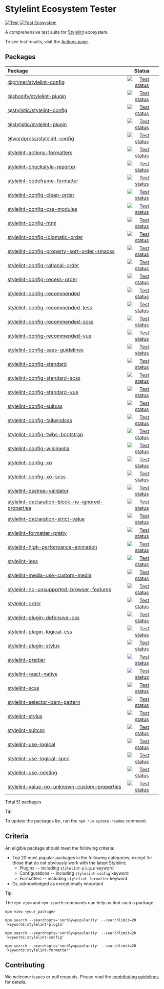 # Stylelint Ecosystem Tester

[![Test](https://github.com/ybiquitous/stylelint-ecosystem-tester/actions/workflows/test.yml/badge.svg)](https://github.com/ybiquitous/stylelint-ecosystem-tester/actions/workflows/test.yml)
[![Test Ecosystem](https://github.com/ybiquitous/stylelint-ecosystem-tester/actions/workflows/test-ecosystem.yml/badge.svg)](https://github.com/ybiquitous/stylelint-ecosystem-tester/actions/workflows/test-ecosystem.yml)

A comprehensive test suite for [Stylelint](https://stylelint.io) ecosystem.

To see test results, visit the [Actions page](https://github.com/ybiquitous/stylelint-ecosystem-tester/actions/workflows/test-ecosystem.yml?query=branch%3Amain).

## Packages

<!-- START:PACKAGES -->

| Package                                                                                                                              |                                                                                                                                                                                                                                               Status                                                                                                                                                                                                                                               |
| :----------------------------------------------------------------------------------------------------------------------------------- | :------------------------------------------------------------------------------------------------------------------------------------------------------------------------------------------------------------------------------------------------------------------------------------------------------------------------------------------------------------------------------------------------------------------------------------------------------------------------------------------------: |
| [@primer/stylelint-config](https://www.npmjs.com/package/@primer/stylelint-config)                                                   |                           [![Test status](https://github.com/romainmenke/stylelint-ecosystem-tester/actions/workflows/file:///Users/romainmenke/projects/stylelint-ecosystem-tester/.github/workflows/test-package-000-primer-stylelint-config.yml/badge.svg)](https://github.com/romainmenke/stylelint-ecosystem-tester/actions/workflows/file:///Users/romainmenke/projects/stylelint-ecosystem-tester/.github/workflows/test-package-000-primer-stylelint-config.yml)                           |
| [@shopify/stylelint-plugin](https://www.npmjs.com/package/@shopify/stylelint-plugin)                                                 |                          [![Test status](https://github.com/romainmenke/stylelint-ecosystem-tester/actions/workflows/file:///Users/romainmenke/projects/stylelint-ecosystem-tester/.github/workflows/test-package-001-shopify-stylelint-plugin.yml/badge.svg)](https://github.com/romainmenke/stylelint-ecosystem-tester/actions/workflows/file:///Users/romainmenke/projects/stylelint-ecosystem-tester/.github/workflows/test-package-001-shopify-stylelint-plugin.yml)                          |
| [@stylistic/stylelint-config](https://www.npmjs.com/package/@stylistic/stylelint-config)                                             |                        [![Test status](https://github.com/romainmenke/stylelint-ecosystem-tester/actions/workflows/file:///Users/romainmenke/projects/stylelint-ecosystem-tester/.github/workflows/test-package-002-stylistic-stylelint-config.yml/badge.svg)](https://github.com/romainmenke/stylelint-ecosystem-tester/actions/workflows/file:///Users/romainmenke/projects/stylelint-ecosystem-tester/.github/workflows/test-package-002-stylistic-stylelint-config.yml)                        |
| [@stylistic/stylelint-plugin](https://www.npmjs.com/package/@stylistic/stylelint-plugin)                                             |                        [![Test status](https://github.com/romainmenke/stylelint-ecosystem-tester/actions/workflows/file:///Users/romainmenke/projects/stylelint-ecosystem-tester/.github/workflows/test-package-003-stylistic-stylelint-plugin.yml/badge.svg)](https://github.com/romainmenke/stylelint-ecosystem-tester/actions/workflows/file:///Users/romainmenke/projects/stylelint-ecosystem-tester/.github/workflows/test-package-003-stylistic-stylelint-plugin.yml)                        |
| [@wordpress/stylelint-config](https://www.npmjs.com/package/@wordpress/stylelint-config)                                             |                        [![Test status](https://github.com/romainmenke/stylelint-ecosystem-tester/actions/workflows/file:///Users/romainmenke/projects/stylelint-ecosystem-tester/.github/workflows/test-package-004-wordpress-stylelint-config.yml/badge.svg)](https://github.com/romainmenke/stylelint-ecosystem-tester/actions/workflows/file:///Users/romainmenke/projects/stylelint-ecosystem-tester/.github/workflows/test-package-004-wordpress-stylelint-config.yml)                        |
| [stylelint-actions-formatters](https://www.npmjs.com/package/stylelint-actions-formatters)                                           |                      [![Test status](https://github.com/romainmenke/stylelint-ecosystem-tester/actions/workflows/file:///Users/romainmenke/projects/stylelint-ecosystem-tester/.github/workflows/test-package-005-stylelint-actions-formatters.yml/badge.svg)](https://github.com/romainmenke/stylelint-ecosystem-tester/actions/workflows/file:///Users/romainmenke/projects/stylelint-ecosystem-tester/.github/workflows/test-package-005-stylelint-actions-formatters.yml)                      |
| [stylelint-checkstyle-reporter](https://www.npmjs.com/package/stylelint-checkstyle-reporter)                                         |                     [![Test status](https://github.com/romainmenke/stylelint-ecosystem-tester/actions/workflows/file:///Users/romainmenke/projects/stylelint-ecosystem-tester/.github/workflows/test-package-006-stylelint-checkstyle-reporter.yml/badge.svg)](https://github.com/romainmenke/stylelint-ecosystem-tester/actions/workflows/file:///Users/romainmenke/projects/stylelint-ecosystem-tester/.github/workflows/test-package-006-stylelint-checkstyle-reporter.yml)                     |
| [stylelint-codeframe-formatter](https://www.npmjs.com/package/stylelint-codeframe-formatter)                                         |                     [![Test status](https://github.com/romainmenke/stylelint-ecosystem-tester/actions/workflows/file:///Users/romainmenke/projects/stylelint-ecosystem-tester/.github/workflows/test-package-007-stylelint-codeframe-formatter.yml/badge.svg)](https://github.com/romainmenke/stylelint-ecosystem-tester/actions/workflows/file:///Users/romainmenke/projects/stylelint-ecosystem-tester/.github/workflows/test-package-007-stylelint-codeframe-formatter.yml)                     |
| [stylelint-config-clean-order](https://www.npmjs.com/package/stylelint-config-clean-order)                                           |                      [![Test status](https://github.com/romainmenke/stylelint-ecosystem-tester/actions/workflows/file:///Users/romainmenke/projects/stylelint-ecosystem-tester/.github/workflows/test-package-008-stylelint-config-clean-order.yml/badge.svg)](https://github.com/romainmenke/stylelint-ecosystem-tester/actions/workflows/file:///Users/romainmenke/projects/stylelint-ecosystem-tester/.github/workflows/test-package-008-stylelint-config-clean-order.yml)                      |
| [stylelint-config-css-modules](https://www.npmjs.com/package/stylelint-config-css-modules)                                           |                      [![Test status](https://github.com/romainmenke/stylelint-ecosystem-tester/actions/workflows/file:///Users/romainmenke/projects/stylelint-ecosystem-tester/.github/workflows/test-package-009-stylelint-config-css-modules.yml/badge.svg)](https://github.com/romainmenke/stylelint-ecosystem-tester/actions/workflows/file:///Users/romainmenke/projects/stylelint-ecosystem-tester/.github/workflows/test-package-009-stylelint-config-css-modules.yml)                      |
| [stylelint-config-html](https://www.npmjs.com/package/stylelint-config-html)                                                         |                             [![Test status](https://github.com/romainmenke/stylelint-ecosystem-tester/actions/workflows/file:///Users/romainmenke/projects/stylelint-ecosystem-tester/.github/workflows/test-package-010-stylelint-config-html.yml/badge.svg)](https://github.com/romainmenke/stylelint-ecosystem-tester/actions/workflows/file:///Users/romainmenke/projects/stylelint-ecosystem-tester/.github/workflows/test-package-010-stylelint-config-html.yml)                             |
| [stylelint-config-idiomatic-order](https://www.npmjs.com/package/stylelint-config-idiomatic-order)                                   |                  [![Test status](https://github.com/romainmenke/stylelint-ecosystem-tester/actions/workflows/file:///Users/romainmenke/projects/stylelint-ecosystem-tester/.github/workflows/test-package-011-stylelint-config-idiomatic-order.yml/badge.svg)](https://github.com/romainmenke/stylelint-ecosystem-tester/actions/workflows/file:///Users/romainmenke/projects/stylelint-ecosystem-tester/.github/workflows/test-package-011-stylelint-config-idiomatic-order.yml)                  |
| [stylelint-config-property-sort-order-smacss](https://www.npmjs.com/package/stylelint-config-property-sort-order-smacss)             |       [![Test status](https://github.com/romainmenke/stylelint-ecosystem-tester/actions/workflows/file:///Users/romainmenke/projects/stylelint-ecosystem-tester/.github/workflows/test-package-012-stylelint-config-property-sort-order-smacss.yml/badge.svg)](https://github.com/romainmenke/stylelint-ecosystem-tester/actions/workflows/file:///Users/romainmenke/projects/stylelint-ecosystem-tester/.github/workflows/test-package-012-stylelint-config-property-sort-order-smacss.yml)       |
| [stylelint-config-rational-order](https://www.npmjs.com/package/stylelint-config-rational-order)                                     |                   [![Test status](https://github.com/romainmenke/stylelint-ecosystem-tester/actions/workflows/file:///Users/romainmenke/projects/stylelint-ecosystem-tester/.github/workflows/test-package-013-stylelint-config-rational-order.yml/badge.svg)](https://github.com/romainmenke/stylelint-ecosystem-tester/actions/workflows/file:///Users/romainmenke/projects/stylelint-ecosystem-tester/.github/workflows/test-package-013-stylelint-config-rational-order.yml)                   |
| [stylelint-config-recess-order](https://www.npmjs.com/package/stylelint-config-recess-order)                                         |                     [![Test status](https://github.com/romainmenke/stylelint-ecosystem-tester/actions/workflows/file:///Users/romainmenke/projects/stylelint-ecosystem-tester/.github/workflows/test-package-014-stylelint-config-recess-order.yml/badge.svg)](https://github.com/romainmenke/stylelint-ecosystem-tester/actions/workflows/file:///Users/romainmenke/projects/stylelint-ecosystem-tester/.github/workflows/test-package-014-stylelint-config-recess-order.yml)                     |
| [stylelint-config-recommended](https://www.npmjs.com/package/stylelint-config-recommended)                                           |                      [![Test status](https://github.com/romainmenke/stylelint-ecosystem-tester/actions/workflows/file:///Users/romainmenke/projects/stylelint-ecosystem-tester/.github/workflows/test-package-015-stylelint-config-recommended.yml/badge.svg)](https://github.com/romainmenke/stylelint-ecosystem-tester/actions/workflows/file:///Users/romainmenke/projects/stylelint-ecosystem-tester/.github/workflows/test-package-015-stylelint-config-recommended.yml)                      |
| [stylelint-config-recommended-less](https://www.npmjs.com/package/stylelint-config-recommended-less)                                 |                 [![Test status](https://github.com/romainmenke/stylelint-ecosystem-tester/actions/workflows/file:///Users/romainmenke/projects/stylelint-ecosystem-tester/.github/workflows/test-package-016-stylelint-config-recommended-less.yml/badge.svg)](https://github.com/romainmenke/stylelint-ecosystem-tester/actions/workflows/file:///Users/romainmenke/projects/stylelint-ecosystem-tester/.github/workflows/test-package-016-stylelint-config-recommended-less.yml)                 |
| [stylelint-config-recommended-scss](https://www.npmjs.com/package/stylelint-config-recommended-scss)                                 |                 [![Test status](https://github.com/romainmenke/stylelint-ecosystem-tester/actions/workflows/file:///Users/romainmenke/projects/stylelint-ecosystem-tester/.github/workflows/test-package-017-stylelint-config-recommended-scss.yml/badge.svg)](https://github.com/romainmenke/stylelint-ecosystem-tester/actions/workflows/file:///Users/romainmenke/projects/stylelint-ecosystem-tester/.github/workflows/test-package-017-stylelint-config-recommended-scss.yml)                 |
| [stylelint-config-recommended-vue](https://www.npmjs.com/package/stylelint-config-recommended-vue)                                   |                  [![Test status](https://github.com/romainmenke/stylelint-ecosystem-tester/actions/workflows/file:///Users/romainmenke/projects/stylelint-ecosystem-tester/.github/workflows/test-package-018-stylelint-config-recommended-vue.yml/badge.svg)](https://github.com/romainmenke/stylelint-ecosystem-tester/actions/workflows/file:///Users/romainmenke/projects/stylelint-ecosystem-tester/.github/workflows/test-package-018-stylelint-config-recommended-vue.yml)                  |
| [stylelint-config-sass-guidelines](https://www.npmjs.com/package/stylelint-config-sass-guidelines)                                   |                  [![Test status](https://github.com/romainmenke/stylelint-ecosystem-tester/actions/workflows/file:///Users/romainmenke/projects/stylelint-ecosystem-tester/.github/workflows/test-package-019-stylelint-config-sass-guidelines.yml/badge.svg)](https://github.com/romainmenke/stylelint-ecosystem-tester/actions/workflows/file:///Users/romainmenke/projects/stylelint-ecosystem-tester/.github/workflows/test-package-019-stylelint-config-sass-guidelines.yml)                  |
| [stylelint-config-standard](https://www.npmjs.com/package/stylelint-config-standard)                                                 |                         [![Test status](https://github.com/romainmenke/stylelint-ecosystem-tester/actions/workflows/file:///Users/romainmenke/projects/stylelint-ecosystem-tester/.github/workflows/test-package-020-stylelint-config-standard.yml/badge.svg)](https://github.com/romainmenke/stylelint-ecosystem-tester/actions/workflows/file:///Users/romainmenke/projects/stylelint-ecosystem-tester/.github/workflows/test-package-020-stylelint-config-standard.yml)                         |
| [stylelint-config-standard-scss](https://www.npmjs.com/package/stylelint-config-standard-scss)                                       |                    [![Test status](https://github.com/romainmenke/stylelint-ecosystem-tester/actions/workflows/file:///Users/romainmenke/projects/stylelint-ecosystem-tester/.github/workflows/test-package-021-stylelint-config-standard-scss.yml/badge.svg)](https://github.com/romainmenke/stylelint-ecosystem-tester/actions/workflows/file:///Users/romainmenke/projects/stylelint-ecosystem-tester/.github/workflows/test-package-021-stylelint-config-standard-scss.yml)                    |
| [stylelint-config-standard-vue](https://www.npmjs.com/package/stylelint-config-standard-vue)                                         |                     [![Test status](https://github.com/romainmenke/stylelint-ecosystem-tester/actions/workflows/file:///Users/romainmenke/projects/stylelint-ecosystem-tester/.github/workflows/test-package-022-stylelint-config-standard-vue.yml/badge.svg)](https://github.com/romainmenke/stylelint-ecosystem-tester/actions/workflows/file:///Users/romainmenke/projects/stylelint-ecosystem-tester/.github/workflows/test-package-022-stylelint-config-standard-vue.yml)                     |
| [stylelint-config-suitcss](https://www.npmjs.com/package/stylelint-config-suitcss)                                                   |                          [![Test status](https://github.com/romainmenke/stylelint-ecosystem-tester/actions/workflows/file:///Users/romainmenke/projects/stylelint-ecosystem-tester/.github/workflows/test-package-023-stylelint-config-suitcss.yml/badge.svg)](https://github.com/romainmenke/stylelint-ecosystem-tester/actions/workflows/file:///Users/romainmenke/projects/stylelint-ecosystem-tester/.github/workflows/test-package-023-stylelint-config-suitcss.yml)                          |
| [stylelint-config-tailwindcss](https://www.npmjs.com/package/stylelint-config-tailwindcss)                                           |                      [![Test status](https://github.com/romainmenke/stylelint-ecosystem-tester/actions/workflows/file:///Users/romainmenke/projects/stylelint-ecosystem-tester/.github/workflows/test-package-024-stylelint-config-tailwindcss.yml/badge.svg)](https://github.com/romainmenke/stylelint-ecosystem-tester/actions/workflows/file:///Users/romainmenke/projects/stylelint-ecosystem-tester/.github/workflows/test-package-024-stylelint-config-tailwindcss.yml)                      |
| [stylelint-config-twbs-bootstrap](https://www.npmjs.com/package/stylelint-config-twbs-bootstrap)                                     |                   [![Test status](https://github.com/romainmenke/stylelint-ecosystem-tester/actions/workflows/file:///Users/romainmenke/projects/stylelint-ecosystem-tester/.github/workflows/test-package-025-stylelint-config-twbs-bootstrap.yml/badge.svg)](https://github.com/romainmenke/stylelint-ecosystem-tester/actions/workflows/file:///Users/romainmenke/projects/stylelint-ecosystem-tester/.github/workflows/test-package-025-stylelint-config-twbs-bootstrap.yml)                   |
| [stylelint-config-wikimedia](https://www.npmjs.com/package/stylelint-config-wikimedia)                                               |                        [![Test status](https://github.com/romainmenke/stylelint-ecosystem-tester/actions/workflows/file:///Users/romainmenke/projects/stylelint-ecosystem-tester/.github/workflows/test-package-026-stylelint-config-wikimedia.yml/badge.svg)](https://github.com/romainmenke/stylelint-ecosystem-tester/actions/workflows/file:///Users/romainmenke/projects/stylelint-ecosystem-tester/.github/workflows/test-package-026-stylelint-config-wikimedia.yml)                        |
| [stylelint-config-xo](https://www.npmjs.com/package/stylelint-config-xo)                                                             |                               [![Test status](https://github.com/romainmenke/stylelint-ecosystem-tester/actions/workflows/file:///Users/romainmenke/projects/stylelint-ecosystem-tester/.github/workflows/test-package-027-stylelint-config-xo.yml/badge.svg)](https://github.com/romainmenke/stylelint-ecosystem-tester/actions/workflows/file:///Users/romainmenke/projects/stylelint-ecosystem-tester/.github/workflows/test-package-027-stylelint-config-xo.yml)                               |
| [stylelint-config-xo-scss](https://www.npmjs.com/package/stylelint-config-xo-scss)                                                   |                          [![Test status](https://github.com/romainmenke/stylelint-ecosystem-tester/actions/workflows/file:///Users/romainmenke/projects/stylelint-ecosystem-tester/.github/workflows/test-package-028-stylelint-config-xo-scss.yml/badge.svg)](https://github.com/romainmenke/stylelint-ecosystem-tester/actions/workflows/file:///Users/romainmenke/projects/stylelint-ecosystem-tester/.github/workflows/test-package-028-stylelint-config-xo-scss.yml)                          |
| [stylelint-csstree-validator](https://www.npmjs.com/package/stylelint-csstree-validator)                                             |                       [![Test status](https://github.com/romainmenke/stylelint-ecosystem-tester/actions/workflows/file:///Users/romainmenke/projects/stylelint-ecosystem-tester/.github/workflows/test-package-029-stylelint-csstree-validator.yml/badge.svg)](https://github.com/romainmenke/stylelint-ecosystem-tester/actions/workflows/file:///Users/romainmenke/projects/stylelint-ecosystem-tester/.github/workflows/test-package-029-stylelint-csstree-validator.yml)                       |
| [stylelint-declaration-block-no-ignored-properties](https://www.npmjs.com/package/stylelint-declaration-block-no-ignored-properties) | [![Test status](https://github.com/romainmenke/stylelint-ecosystem-tester/actions/workflows/file:///Users/romainmenke/projects/stylelint-ecosystem-tester/.github/workflows/test-package-030-stylelint-declaration-block-no-ignored-properties.yml/badge.svg)](https://github.com/romainmenke/stylelint-ecosystem-tester/actions/workflows/file:///Users/romainmenke/projects/stylelint-ecosystem-tester/.github/workflows/test-package-030-stylelint-declaration-block-no-ignored-properties.yml) |
| [stylelint-declaration-strict-value](https://www.npmjs.com/package/stylelint-declaration-strict-value)                               |                [![Test status](https://github.com/romainmenke/stylelint-ecosystem-tester/actions/workflows/file:///Users/romainmenke/projects/stylelint-ecosystem-tester/.github/workflows/test-package-031-stylelint-declaration-strict-value.yml/badge.svg)](https://github.com/romainmenke/stylelint-ecosystem-tester/actions/workflows/file:///Users/romainmenke/projects/stylelint-ecosystem-tester/.github/workflows/test-package-031-stylelint-declaration-strict-value.yml)                |
| [stylelint-formatter-pretty](https://www.npmjs.com/package/stylelint-formatter-pretty)                                               |                        [![Test status](https://github.com/romainmenke/stylelint-ecosystem-tester/actions/workflows/file:///Users/romainmenke/projects/stylelint-ecosystem-tester/.github/workflows/test-package-032-stylelint-formatter-pretty.yml/badge.svg)](https://github.com/romainmenke/stylelint-ecosystem-tester/actions/workflows/file:///Users/romainmenke/projects/stylelint-ecosystem-tester/.github/workflows/test-package-032-stylelint-formatter-pretty.yml)                        |
| [stylelint-high-performance-animation](https://www.npmjs.com/package/stylelint-high-performance-animation)                           |              [![Test status](https://github.com/romainmenke/stylelint-ecosystem-tester/actions/workflows/file:///Users/romainmenke/projects/stylelint-ecosystem-tester/.github/workflows/test-package-033-stylelint-high-performance-animation.yml/badge.svg)](https://github.com/romainmenke/stylelint-ecosystem-tester/actions/workflows/file:///Users/romainmenke/projects/stylelint-ecosystem-tester/.github/workflows/test-package-033-stylelint-high-performance-animation.yml)              |
| [stylelint-less](https://www.npmjs.com/package/stylelint-less)                                                                       |                                    [![Test status](https://github.com/romainmenke/stylelint-ecosystem-tester/actions/workflows/file:///Users/romainmenke/projects/stylelint-ecosystem-tester/.github/workflows/test-package-034-stylelint-less.yml/badge.svg)](https://github.com/romainmenke/stylelint-ecosystem-tester/actions/workflows/file:///Users/romainmenke/projects/stylelint-ecosystem-tester/.github/workflows/test-package-034-stylelint-less.yml)                                    |
| [stylelint-media-use-custom-media](https://www.npmjs.com/package/stylelint-media-use-custom-media)                                   |                  [![Test status](https://github.com/romainmenke/stylelint-ecosystem-tester/actions/workflows/file:///Users/romainmenke/projects/stylelint-ecosystem-tester/.github/workflows/test-package-035-stylelint-media-use-custom-media.yml/badge.svg)](https://github.com/romainmenke/stylelint-ecosystem-tester/actions/workflows/file:///Users/romainmenke/projects/stylelint-ecosystem-tester/.github/workflows/test-package-035-stylelint-media-use-custom-media.yml)                  |
| [stylelint-no-unsupported-browser-features](https://www.npmjs.com/package/stylelint-no-unsupported-browser-features)                 |         [![Test status](https://github.com/romainmenke/stylelint-ecosystem-tester/actions/workflows/file:///Users/romainmenke/projects/stylelint-ecosystem-tester/.github/workflows/test-package-036-stylelint-no-unsupported-browser-features.yml/badge.svg)](https://github.com/romainmenke/stylelint-ecosystem-tester/actions/workflows/file:///Users/romainmenke/projects/stylelint-ecosystem-tester/.github/workflows/test-package-036-stylelint-no-unsupported-browser-features.yml)         |
| [stylelint-order](https://www.npmjs.com/package/stylelint-order)                                                                     |                                   [![Test status](https://github.com/romainmenke/stylelint-ecosystem-tester/actions/workflows/file:///Users/romainmenke/projects/stylelint-ecosystem-tester/.github/workflows/test-package-037-stylelint-order.yml/badge.svg)](https://github.com/romainmenke/stylelint-ecosystem-tester/actions/workflows/file:///Users/romainmenke/projects/stylelint-ecosystem-tester/.github/workflows/test-package-037-stylelint-order.yml)                                   |
| [stylelint-plugin-defensive-css](https://www.npmjs.com/package/stylelint-plugin-defensive-css)                                       |                    [![Test status](https://github.com/romainmenke/stylelint-ecosystem-tester/actions/workflows/file:///Users/romainmenke/projects/stylelint-ecosystem-tester/.github/workflows/test-package-038-stylelint-plugin-defensive-css.yml/badge.svg)](https://github.com/romainmenke/stylelint-ecosystem-tester/actions/workflows/file:///Users/romainmenke/projects/stylelint-ecosystem-tester/.github/workflows/test-package-038-stylelint-plugin-defensive-css.yml)                    |
| [stylelint-plugin-logical-css](https://www.npmjs.com/package/stylelint-plugin-logical-css)                                           |                      [![Test status](https://github.com/romainmenke/stylelint-ecosystem-tester/actions/workflows/file:///Users/romainmenke/projects/stylelint-ecosystem-tester/.github/workflows/test-package-039-stylelint-plugin-logical-css.yml/badge.svg)](https://github.com/romainmenke/stylelint-ecosystem-tester/actions/workflows/file:///Users/romainmenke/projects/stylelint-ecosystem-tester/.github/workflows/test-package-039-stylelint-plugin-logical-css.yml)                      |
| [stylelint-plugin-stylus](https://www.npmjs.com/package/stylelint-plugin-stylus)                                                     |                           [![Test status](https://github.com/romainmenke/stylelint-ecosystem-tester/actions/workflows/file:///Users/romainmenke/projects/stylelint-ecosystem-tester/.github/workflows/test-package-040-stylelint-plugin-stylus.yml/badge.svg)](https://github.com/romainmenke/stylelint-ecosystem-tester/actions/workflows/file:///Users/romainmenke/projects/stylelint-ecosystem-tester/.github/workflows/test-package-040-stylelint-plugin-stylus.yml)                           |
| [stylelint-prettier](https://www.npmjs.com/package/stylelint-prettier)                                                               |                                [![Test status](https://github.com/romainmenke/stylelint-ecosystem-tester/actions/workflows/file:///Users/romainmenke/projects/stylelint-ecosystem-tester/.github/workflows/test-package-041-stylelint-prettier.yml/badge.svg)](https://github.com/romainmenke/stylelint-ecosystem-tester/actions/workflows/file:///Users/romainmenke/projects/stylelint-ecosystem-tester/.github/workflows/test-package-041-stylelint-prettier.yml)                                |
| [stylelint-react-native](https://www.npmjs.com/package/stylelint-react-native)                                                       |                            [![Test status](https://github.com/romainmenke/stylelint-ecosystem-tester/actions/workflows/file:///Users/romainmenke/projects/stylelint-ecosystem-tester/.github/workflows/test-package-042-stylelint-react-native.yml/badge.svg)](https://github.com/romainmenke/stylelint-ecosystem-tester/actions/workflows/file:///Users/romainmenke/projects/stylelint-ecosystem-tester/.github/workflows/test-package-042-stylelint-react-native.yml)                            |
| [stylelint-scss](https://www.npmjs.com/package/stylelint-scss)                                                                       |                                    [![Test status](https://github.com/romainmenke/stylelint-ecosystem-tester/actions/workflows/file:///Users/romainmenke/projects/stylelint-ecosystem-tester/.github/workflows/test-package-043-stylelint-scss.yml/badge.svg)](https://github.com/romainmenke/stylelint-ecosystem-tester/actions/workflows/file:///Users/romainmenke/projects/stylelint-ecosystem-tester/.github/workflows/test-package-043-stylelint-scss.yml)                                    |
| [stylelint-selector-bem-pattern](https://www.npmjs.com/package/stylelint-selector-bem-pattern)                                       |                    [![Test status](https://github.com/romainmenke/stylelint-ecosystem-tester/actions/workflows/file:///Users/romainmenke/projects/stylelint-ecosystem-tester/.github/workflows/test-package-044-stylelint-selector-bem-pattern.yml/badge.svg)](https://github.com/romainmenke/stylelint-ecosystem-tester/actions/workflows/file:///Users/romainmenke/projects/stylelint-ecosystem-tester/.github/workflows/test-package-044-stylelint-selector-bem-pattern.yml)                    |
| [stylelint-stylus](https://www.npmjs.com/package/stylelint-stylus)                                                                   |                                  [![Test status](https://github.com/romainmenke/stylelint-ecosystem-tester/actions/workflows/file:///Users/romainmenke/projects/stylelint-ecosystem-tester/.github/workflows/test-package-045-stylelint-stylus.yml/badge.svg)](https://github.com/romainmenke/stylelint-ecosystem-tester/actions/workflows/file:///Users/romainmenke/projects/stylelint-ecosystem-tester/.github/workflows/test-package-045-stylelint-stylus.yml)                                  |
| [stylelint-suitcss](https://www.npmjs.com/package/stylelint-suitcss)                                                                 |                                 [![Test status](https://github.com/romainmenke/stylelint-ecosystem-tester/actions/workflows/file:///Users/romainmenke/projects/stylelint-ecosystem-tester/.github/workflows/test-package-046-stylelint-suitcss.yml/badge.svg)](https://github.com/romainmenke/stylelint-ecosystem-tester/actions/workflows/file:///Users/romainmenke/projects/stylelint-ecosystem-tester/.github/workflows/test-package-046-stylelint-suitcss.yml)                                 |
| [stylelint-use-logical](https://www.npmjs.com/package/stylelint-use-logical)                                                         |                             [![Test status](https://github.com/romainmenke/stylelint-ecosystem-tester/actions/workflows/file:///Users/romainmenke/projects/stylelint-ecosystem-tester/.github/workflows/test-package-047-stylelint-use-logical.yml/badge.svg)](https://github.com/romainmenke/stylelint-ecosystem-tester/actions/workflows/file:///Users/romainmenke/projects/stylelint-ecosystem-tester/.github/workflows/test-package-047-stylelint-use-logical.yml)                             |
| [stylelint-use-logical-spec](https://www.npmjs.com/package/stylelint-use-logical-spec)                                               |                        [![Test status](https://github.com/romainmenke/stylelint-ecosystem-tester/actions/workflows/file:///Users/romainmenke/projects/stylelint-ecosystem-tester/.github/workflows/test-package-048-stylelint-use-logical-spec.yml/badge.svg)](https://github.com/romainmenke/stylelint-ecosystem-tester/actions/workflows/file:///Users/romainmenke/projects/stylelint-ecosystem-tester/.github/workflows/test-package-048-stylelint-use-logical-spec.yml)                        |
| [stylelint-use-nesting](https://www.npmjs.com/package/stylelint-use-nesting)                                                         |                             [![Test status](https://github.com/romainmenke/stylelint-ecosystem-tester/actions/workflows/file:///Users/romainmenke/projects/stylelint-ecosystem-tester/.github/workflows/test-package-049-stylelint-use-nesting.yml/badge.svg)](https://github.com/romainmenke/stylelint-ecosystem-tester/actions/workflows/file:///Users/romainmenke/projects/stylelint-ecosystem-tester/.github/workflows/test-package-049-stylelint-use-nesting.yml)                             |
| [stylelint-value-no-unknown-custom-properties](https://www.npmjs.com/package/stylelint-value-no-unknown-custom-properties)           |      [![Test status](https://github.com/romainmenke/stylelint-ecosystem-tester/actions/workflows/file:///Users/romainmenke/projects/stylelint-ecosystem-tester/.github/workflows/test-package-050-stylelint-value-no-unknown-custom-properties.yml/badge.svg)](https://github.com/romainmenke/stylelint-ecosystem-tester/actions/workflows/file:///Users/romainmenke/projects/stylelint-ecosystem-tester/.github/workflows/test-package-050-stylelint-value-no-unknown-custom-properties.yml)      |

Total 51 packages

<!-- END:PACKAGES -->

> [!TIP]
> To update the packages list, run the `npm run update-readme` command.

## Criteria

An eligible package should meet the following criteria:

- Top 20 most popular packages in the following categories, except for those that do not obviously work with the latest Stylelint:
  - Plugins -- including `stylelint-plugin` keyword
  - Configurations -- including `stylelint-config` keyword
  - Formatters -- including `stylelint-formatter` keyword
- Or, acknowledged as exceptionally important

> [!TIP]
> The `npm view` and `npm search` commands can help us find such a package:
>
> ```shell
> npm view <your_package>
> ```
>
> ```shell
> npm search --searchopts='sortBy=popularity' --searchlimit=20 'keywords:stylelint-plugin'
> ```
>
> ```shell
> npm search --searchopts='sortBy=popularity' --searchlimit=20 'keywords:stylelint-config'
> ```
>
> ```shell
> npm search --searchopts='sortBy=popularity' --searchlimit=20 'keywords:stylelint-formatter'
> ```

## Contributing

We welcome issues or pull requests. Please read the [contributing guidelines](CONTRIBUTING.md) for details.
